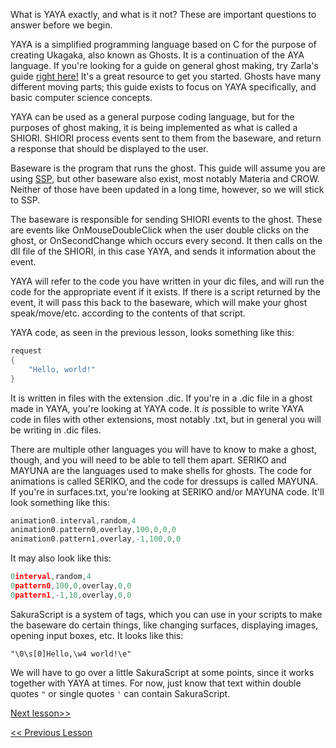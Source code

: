 What is YAYA exactly, and what is it not? These are important questions to answer before we begin.

YAYA is a simplified programming language based on C for the purpose of creating Ukagaka, also known as Ghosts. It is a continuation of the AYA language. If you're looking for a guide on general ghost making, try Zarla's guide [right here!](http://ashido.com/ukagaka/) It's a great resource to get you started. Ghosts have many different moving parts; this guide exists to focus on YAYA specifically, and basic computer science concepts.


YAYA can be used as a general purpose coding language, but for the purposes of ghost making, it is being implemented as what is called a SHIORI. SHIORI process events sent to them from the baseware, and return a response that should be displayed to the user.

Baseware is the program that runs the ghost. This guide will assume you are using [SSP](http://ssp.shillest.net/), but other baseware also exist, most notably Materia and CROW. Neither of those have been updated in a long time, however, so we will stick to SSP.

The baseware is responsible for sending SHIORI events to the ghost. These are events like OnMouseDoubleClick when the user double clicks on the ghost, or OnSecondChange which occurs every second. It then calls on the dll file of the SHIORI, in this case YAYA, and sends it information about the event.

YAYA will refer to the code you have written in your dic files, and will run the code for the appropriate event if it exists. If there is a script returned by the event, it will pass this back to the baseware, which will make your ghost speak/move/etc. according to the contents of that script.


YAYA code, as seen in the previous lesson, looks something like this:

```c
request
{
	"Hello, world!"
}
```

It is written in files with the extension .dic. If you're in a .dic file in a ghost made in YAYA, you're looking at YAYA code. It _is_ possible to write YAYA code in files with other extensions, most notably .txt, but in general you will be writing in .dic files.

There are multiple other languages you will have to know to make a ghost, though, and you will need to be able to tell them apart. SERIKO and MAYUNA are the languages used to make shells for ghosts. The code for animations is called SERIKO, and the code for dressups is called MAYUNA. If you're in surfaces.txt, you're looking at SERIKO and/or MAYUNA code. It'll look something like this:

```c
animation0.interval,random,4
animation0.pattern0,overlay,100,0,0,0
animation0.pattern1,overlay,-1,100,0,0
```

It may also look like this:

```c
0interval,random,4
0pattern0,100,0,overlay,0,0
0pattern1,-1,10,overlay,0,0
```

SakuraScript is a system of tags, which you can use in your scripts to make the baseware do certain things, like changing surfaces, displaying images, opening input boxes, etc. It looks like this:

```
"\0\s[0]Hello,\w4 world!\e"
```

We will have to go over a little SakuraScript at some points, since it works together with YAYA at times. For now, just know that text within double quotes `"` or single quotes `'` can contain SakuraScript.

[Next lesson>>](https://github.com/Zichqec/YAYA_Fundamentals/blob/main/Module%200%20-%20Overview/02%20-%20Initial%20Setup.md)

[<< Previous Lesson](https://github.com/Zichqec/YAYA_Fundamentals/blob/main/Module%200%20-%20Overview/00%20-%20What%20is%20this%20guide.md)